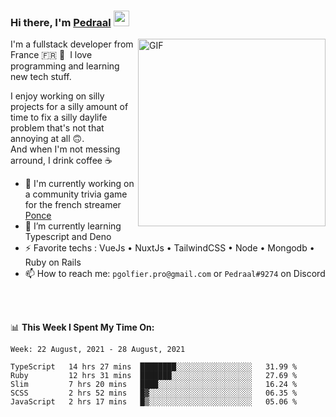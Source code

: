 ### Hi there, I'm <a href="https://pedraal.dev" target="_blank">Pedraal</a> <img src="https://media.giphy.com/media/hvRJCLFzcasrR4ia7z/giphy.gif" width="25px">
<img align="right" alt="GIF" src="https://pedraal.dev/avatar.png" width="300" height="300" />

I'm a fullstack developer from France 🇫🇷 🥖 &nbsp;I love programming and learning new
tech stuff.

I enjoy working on silly projects for a silly amount of time to fix a
silly daylife problem that's not that annoying at all 🙃.
<br>And when I'm not messing arround, I drink coffee ☕

- 🔭  I'm currently working on a community trivia game for the french streamer <a href="https://twitch.tv/ponce" target="_blank">Ponce</a>
- 🌱 I’m currently learning Typescript and Deno
- ⚡ Favorite techs : VueJs &bull; NuxtJs &bull; TailwindCSS &bull; Node &bull; Mongodb &bull; Ruby on Rails
- 📫 How to reach me: `pgolfier.pro@gmail.com` or `Pedraal#9274` on Discord

<br>
<br>

📊 **This Week I Spent My Time On:**
<!--START_SECTION:waka-->
```text
Week: 22 August, 2021 - 28 August, 2021

TypeScript   14 hrs 27 mins  ████████░░░░░░░░░░░░░░░░░   31.99 % 
Ruby         12 hrs 31 mins  ███████░░░░░░░░░░░░░░░░░░   27.69 % 
Slim         7 hrs 20 mins   ████░░░░░░░░░░░░░░░░░░░░░   16.24 % 
SCSS         2 hrs 52 mins   █▓░░░░░░░░░░░░░░░░░░░░░░░   06.35 % 
JavaScript   2 hrs 17 mins   █▒░░░░░░░░░░░░░░░░░░░░░░░   05.06 % 
```
<!--END_SECTION:waka-->

